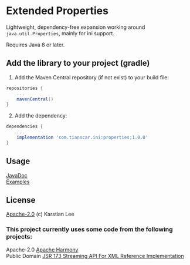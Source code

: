 # Extended Properties
Lightweight, dependency-free expansion working around `java.util.Properties`, mainly for ini support.

Requires Java 8 or later.

## Add the library to your project (gradle)
1. Add the Maven Central repository (if not exist) to your build file:
```groovy
repositories {
    ...
    mavenCentral()
}
```

2. Add the dependency:
```groovy
dependencies {
    ...
    implementation 'com.tianscar.ini:properties:1.0.0'
}
```

## Usage
[JavaDoc](https://docs.tianscar.com/extended-properties)  
[Examples](/src/test/java/com/tianscar/properties/test)

## License
[Apache-2.0](/LICENSE) (c) Karstian Lee

### This project currently uses some code from the following projects:
Apache-2.0 [Apache Harmony](https://harmony.apache.org)  
Public Domain [JSR 173 Streaming API For XML Reference Implementation](https://mvnrepository.com/artifact/com.bea.xml/jsr173-ri/)
